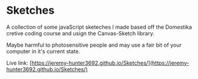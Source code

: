 # Sketches
A collection of some javaScript sketeches I made based off the Domestika cretive coding course and usign the Canvas-Sketch library.

Maybe harmful to photosensitive people and may use a fair bit of your computer in it's current state.

Live link: [https://jeremy-hunter3692.github.io/Sketches/](https://jeremy-hunter3692.github.io/Sketches/)
